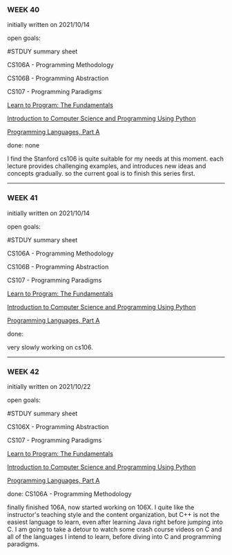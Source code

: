 ### WEEK 40

initially written on 2021/10/14

open goals:

#STDUY summary sheet

CS106A - Programming Methodology

CS106B - Programming Abstraction

CS107 - Programming Paradigms

[Learn to Program: The Fundamentals](https://www.coursera.org/learn/learn-to-program)

[Introduction to Computer Science and Programming Using Python](https://learning.edx.org/course/course-v1:MITx+6.00.1x+2T2021a/home)

[Programming Languages, Part A](https://www.coursera.org/learn/programming-languages)

done: none

I find the Stanford cs106 is quite suitable for my needs at this moment. each lecture provides challenging examples, and introduces new ideas and concepts gradually. so the current goal is to finish this series first.

---

### WEEK 41

initially written on 2021/10/14

open goals:

#STDUY summary sheet

CS106A - Programming Methodology

CS106B - Programming Abstraction

CS107 - Programming Paradigms

[Learn to Program: The Fundamentals](https://www.coursera.org/learn/learn-to-program)

[Introduction to Computer Science and Programming Using Python](https://learning.edx.org/course/course-v1:MITx+6.00.1x+2T2021a/home)

[Programming Languages, Part A](https://www.coursera.org/learn/programming-languages)

done:

very slowly working on cs106.

---

### WEEK 42

initially written on 2021/10/22

open goals:

#STDUY summary sheet

CS106X - Programming Abstraction

CS107 - Programming Paradigms

[Learn to Program: The Fundamentals](https://www.coursera.org/learn/learn-to-program)

[Introduction to Computer Science and Programming Using Python](https://learning.edx.org/course/course-v1:MITx+6.00.1x+2T2021a/home)

[Programming Languages, Part A](https://www.coursera.org/learn/programming-languages)

done: CS106A - Programming Methodology

finally finished 106A, now started working on 106X. I quite like the instructor's teaching style and the content organization, but C++ is not the easiest language to learn, even after learning Java right before jumping into C. I am going to take a detour to watch some crash course videos on C and all of the languages I intend to learn, before diving into C and programming paradigms.
